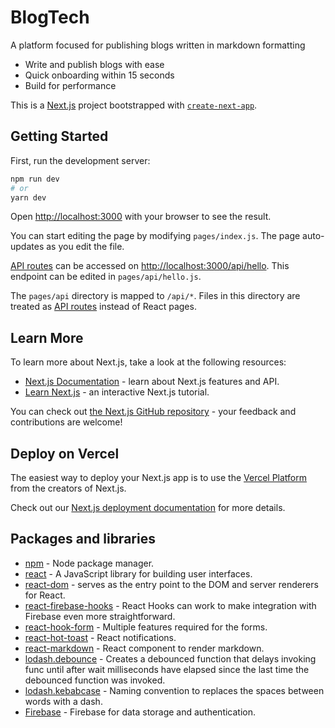 # BlogTech
A platform focused for publishing blogs written in markdown formatting
- Write and publish blogs with ease
- Quick onboarding within 15 seconds
- Build for performance 


This is a [Next.js](https://nextjs.org/) project bootstrapped with [`create-next-app`](https://github.com/vercel/next.js/tree/canary/packages/create-next-app).

## Getting Started

First, run the development server:

```bash
npm run dev
# or
yarn dev
```

Open [http://localhost:3000](http://localhost:3000) with your browser to see the result.

You can start editing the page by modifying `pages/index.js`. The page auto-updates as you edit the file.

[API routes](https://nextjs.org/docs/api-routes/introduction) can be accessed on [http://localhost:3000/api/hello](http://localhost:3000/api/hello). This endpoint can be edited in `pages/api/hello.js`.

The `pages/api` directory is mapped to `/api/*`. Files in this directory are treated as [API routes](https://nextjs.org/docs/api-routes/introduction) instead of React pages.

## Learn More

To learn more about Next.js, take a look at the following resources:

- [Next.js Documentation](https://nextjs.org/docs) - learn about Next.js features and API.
- [Learn Next.js](https://nextjs.org/learn) - an interactive Next.js tutorial.

You can check out [the Next.js GitHub repository](https://github.com/vercel/next.js/) - your feedback and contributions are welcome!

## Deploy on Vercel

The easiest way to deploy your Next.js app is to use the [Vercel Platform](https://vercel.com/new?utm_medium=default-template&filter=next.js&utm_source=create-next-app&utm_campaign=create-next-app-readme) from the creators of Next.js.

Check out our [Next.js deployment documentation](https://nextjs.org/docs/deployment) for more details.

## Packages and libraries

- [npm](https://www.npmjs.com/) - Node package manager.
- [react](https://reactjs.org/) - A JavaScript library for building user interfaces.
- [react-dom](https://www.npmjs.com/package/react-dom) - serves as the entry point to the DOM and server renderers for React.
- [react-firebase-hooks](https://www.npmjs.com/package/react-firebase-hooks) - React Hooks can work to make integration with Firebase even more straightforward.
- [react-hook-form](https://www.npmjs.com/package/react-hook-form) - Multiple features required for the forms.
- [react-hot-toast](https://react-hot-toast.com/) - React notifications.
- [react-markdown](https://www.npmjs.com/package/react-markdown) - React component to render markdown.
- [lodash.debounce](https://www.npmjs.com/package/lodash.debounce) - Creates a debounced function that delays invoking func until after wait milliseconds have elapsed since the last time the debounced function was invoked.
- [lodash.kebabcase](https://www.npmjs.com/package/lodash.kebabcase) - Naming convention to replaces the spaces between words with a dash.
- [Firebase](https://firebase.google.com/docs) - Firebase for data storage and authentication.
